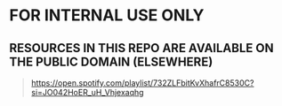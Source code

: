 # FOR INTERNAL USE ONLY
## RESOURCES IN THIS REPO ARE AVAILABLE ON THE PUBLIC DOMAIN (ELSEWHERE)
> https://open.spotify.com/playlist/732ZLFbitKvXhafrC8530C?si=JO042HoER_uH_Vhjexaqhg
 
